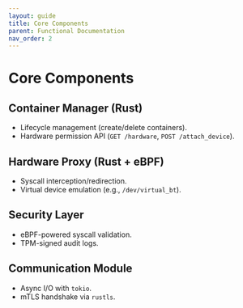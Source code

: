 ```yaml
---
layout: guide
title: Core Components
parent: Functional Documentation
nav_order: 2
---
```


# Core Components

## Container Manager (Rust)
- Lifecycle management (create/delete containers).
- Hardware permission API (`GET /hardware`, `POST /attach_device`).

## Hardware Proxy (Rust + eBPF)
- Syscall interception/redirection.
- Virtual device emulation (e.g., `/dev/virtual_bt`).

## Security Layer
- eBPF-powered syscall validation.
- TPM-signed audit logs.

## Communication Module
- Async I/O with `tokio`.
- mTLS handshake via `rustls`.
